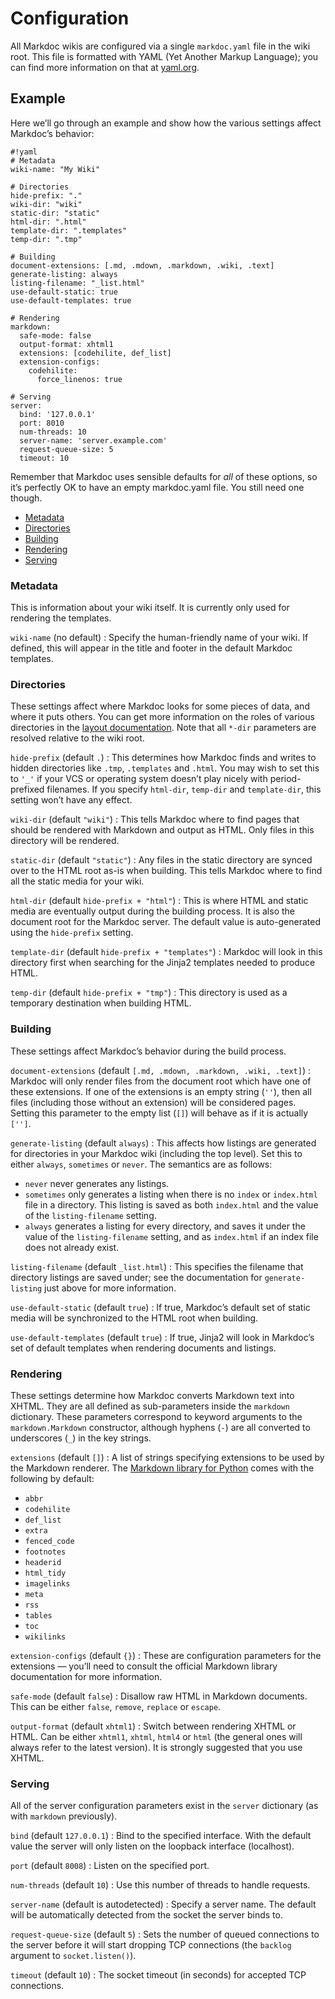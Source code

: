 # Configuration

All Markdoc wikis are configured via a single `markdoc.yaml` file in the wiki root. This file is formatted with YAML (Yet Another Markup Language); you can find more information on that at [yaml.org](http://yaml.org/).

## Example

Here we’ll go through an example and show how the various settings affect Markdoc’s behavior:

    #!yaml
    # Metadata
    wiki-name: "My Wiki"
    
    # Directories
    hide-prefix: "."
    wiki-dir: "wiki"
    static-dir: "static"
    html-dir: ".html"
    template-dir: ".templates"
    temp-dir: ".tmp"
    
    # Building
    document-extensions: [.md, .mdown, .markdown, .wiki, .text]
    generate-listing: always
    listing-filename: "_list.html"
    use-default-static: true
    use-default-templates: true
    
    # Rendering
    markdown:
      safe-mode: false
      output-format: xhtml1
      extensions: [codehilite, def_list]
      extension-configs:
        codehilite:
          force_linenos: true
    
    # Serving
    server:
      bind: '127.0.0.1'
      port: 8010
      num-threads: 10
      server-name: 'server.example.com'
      request-queue-size: 5
      timeout: 10

Remember that Markdoc uses sensible defaults for *all* of these options, so it’s perfectly OK to have an empty markdoc.yaml file. You still need one though.

* [Metadata](#metadata)
* [Directories](#directories)
* [Building](#building)
* [Rendering](#rendering)
* [Serving](#serving)

### Metadata

This is information about your wiki itself. It is currently only used for rendering the templates.

`wiki-name` (no default)
: Specify the human-friendly name of your wiki. If defined, this will appear in the title and footer in the default Markdoc templates.

### Directories

These settings affect where Markdoc looks for some pieces of data, and where it puts others. You can get more information on the roles of various directories in the [layout documentation](/layout). Note that all `*-dir` parameters are resolved relative to the wiki root.

`hide-prefix` (default `.`)
: This determines how Markdoc finds and writes to hidden directories like `.tmp`, `.templates` and `.html`. You may wish to set this to `'_'` if your VCS or operating system doesn’t play nicely with period-prefixed filenames. If you specify `html-dir`, `temp-dir` and `template-dir`, this setting won’t have any effect.

`wiki-dir` (default `"wiki"`)
: This tells Markdoc where to find pages that should be rendered with Markdown and output as HTML. Only files in this directory will be rendered.

`static-dir` (default `"static"`)
: Any files in the static directory are synced over to the HTML root as-is when building. This tells Markdoc where to find all the static media for your wiki.

`html-dir` (default `hide-prefix + "html"`)
: This is where HTML and static media are eventually output during the building process. It is also the document root for the Markdoc server. The default value is auto-generated using the `hide-prefix` setting.

`template-dir` (default `hide-prefix + "templates"`)
: Markdoc will look in this directory first when searching for the Jinja2 templates needed to produce HTML.

`temp-dir` (default `hide-prefix + "tmp"`)
: This directory is used as a temporary destination when building HTML.

### Building

These settings affect Markdoc’s behavior during the build process.

`document-extensions` (default `[.md, .mdown, .markdown, .wiki, .text]`)
: Markdoc will only render files from the document root which have one of these extensions. If one of the extensions is an empty string (`''`), then all files (including those without an extension) will be considered pages. Setting this parameter to the empty list (`[]`) will behave as if it is actually `['']`.

`generate-listing` (default `always`)
: This affects how listings are generated for directories in your Markdoc wiki (including the top level). Set this to either `always`, `sometimes` or `never`. The semantics are as follows:
  
  * `never` never generates any listings.
  * `sometimes` only generates a listing when there is no `index` or `index.html` file in a directory. This listing is saved as both `index.html` and the value of the `listing-filename` setting.
  * `always` generates a listing for every directory, and saves it under the value of the `listing-filename` setting, and as `index.html` if an index file does not already exist.

`listing-filename` (default `_list.html`)
: This specifies the filename that directory listings are saved under; see the documentation for `generate-listing` just above for more information.

`use-default-static` (default `true`)
: If true, Markdoc’s default set of static media will be synchronized to the HTML root when building.

`use-default-templates` (default `true`)
: If true, Jinja2 will look in Markdoc’s set of default templates when rendering documents and listings.

### Rendering

These settings determine how Markdoc converts Markdown text into XHTML. They are all defined as sub-parameters inside the `markdown` dictionary. These parameters correspond to keyword arguments to the `markdown.Markdown` constructor, although hyphens (`-`) are all converted to underscores (`_`) in the key strings.

`extensions` (default `[]`)
: A list of strings specifying extensions to be used by the Markdown renderer. The [Markdown library for Python][markdown-python-lib] comes with the following by default:
  
  * `abbr`
  * `codehilite`
  * `def_list`
  * `extra`
  * `fenced_code`
  * `footnotes`
  * `headerid`
  * `html_tidy`
  * `imagelinks`
  * `meta`
  * `rss`
  * `tables`
  * `toc`
  * `wikilinks`

  [markdown-python-lib]: http://www.freewisdom.org/projects/python-markdown

`extension-configs` (default `{}`)
: These are configuration parameters for the extensions — you’ll need to consult the official Markdown library documentation for more information.

`safe-mode` (default `false`)
: Disallow raw HTML in Markdown documents. This can be either `false`, `remove`, `replace` or `escape`.

`output-format` (default `xhtml1`)
: Switch between rendering XHTML or HTML. Can be either `xhtml1`, `xhtml`, `html4` or `html` (the general ones will always refer to the latest version). It is strongly suggested that you use XHTML.

### Serving

All of the server configuration parameters exist in the `server` dictionary (as with `markdown` previously).

`bind` (default `127.0.0.1`)
: Bind to the specified interface. With the default value the server will only listen on the loopback interface (localhost).

`port` (default `8008`)
: Listen on the specified port.

`num-threads` (default `10`)
: Use this number of threads to handle requests.

`server-name` (default is autodetected)
: Specify a server name. The default will be automatically detected from the socket the server binds to.

`request-queue-size` (default `5`)
: Sets the number of queued connections to the server before it will start dropping TCP connections (the `backlog` argument to `socket.listen()`).

`timeout` (default `10`)
: The socket timeout (in seconds) for accepted TCP connections.
